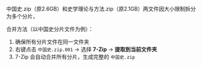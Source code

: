 中国史.zip（原2.6GB）和史学理论与方法.zip（原2.1GB）两文件因大小限制拆分为多个分片，


合并方法（以中国史分片文件为例）：
  1. 确保所有分片文件在同一文件夹
  2. 右键点击 `中国史.zip.001` → 选择 **7-Zip** → **提取到当前文件夹**
  3. 7-Zip 会自动合并所有分片，生成完整的 `中国史.zip`
